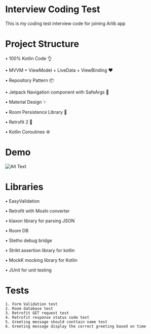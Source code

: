 
# Interview Coding Test

This is my coding test interview code for joining Arlib app


# Project Structure 

• 100% Kotlin Code 👌

• MVVM + ViewModel + LiveData + ViewBinding ❤️

• Repository Pattern 📦

• Jetpack Navigation component with SafeArgs 🚀

• Material Design ✨

• Room Persistence Library 💾

• Retrofit 2 🔗

• Kotlin Coroutines ⚙️












 

  
# Demo

![Alt Text](https://s6.gifyu.com/images/my_project_demo.gif)


# Libraries 

• EasyValidation 

• Retrofit with Moshi converter

• klaxon library for parsing JSON

• Room DB

• Stetho debug bridge

• Strikt assertion library for kotlin

• MockK mocking library for Kotlin

• JUnit for unit testing



  
# Tests

    1. Form Validation test
    2. Room database test
    3. Retrofit GET request test
    4. Retrofit response status code test
    5. Greeting message should conttain name test
    6. Greeting message display the correct greeting based on time

  
